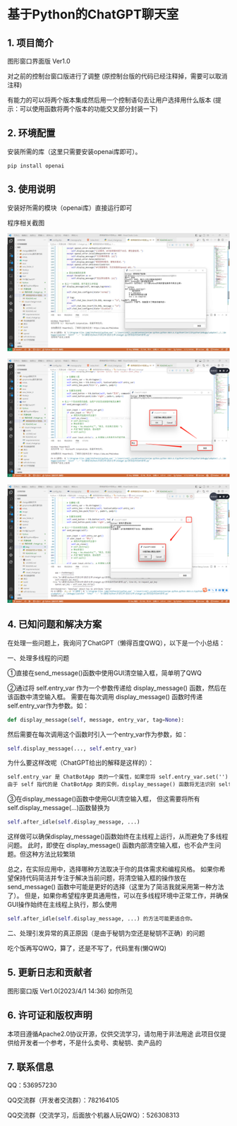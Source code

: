 # 基于Python的ChatGPT聊天室

## 1. 项目简介

图形窗口界面版 Ver1.0

对之前的控制台窗口版进行了调整
(原控制台版的代码已经注释掉，需要可以取消注释)

有能力的可以将两个版本集成然后用一个控制语句去让用户选择用什么版本
(提示：可以使用函数将两个版本的功能交叉部分封装一下)

## 2. 环境配置

安装所需的库（这里只需要安装openai库即可）。

```shell
pip install openai
```

## 3. 使用说明

安装好所需的模块（openai库）直接运行即可

程序相关截图

![运行](https://github.com/ZS629/chatgpt-py/blob/master/img/run.jpg)

![指令关闭](https://github.com/ZS629/chatgpt-py/blob/master/img/closerw.png)

![用户关闭窗口](https://github.com/ZS629/chatgpt-py/blob/master/img/close.png)

## 4. 已知问题和解决方案

在处理一些问题上，我询问了ChatGPT（懒得百度QWQ），以下是一个小总结：

一、处理多线程的问题

①直接在send_message()函数中使用GUI清空输入框，简单明了QWQ

②通过将 self.entry_var 作为一个参数传递给 display_message() 函数，然后在该函数中清空输入框。
需要在每次调用 display_message() 函数时传递self.entry_var作为参数。如：

```python
def display_message(self, message, entry_var, tag=None):
```

然后需要在每次调用这个函数时引入一个entry_var作为参数，如：

```python
self.display_message(..., self.entry_var)
```

为什么要这样改呢（ChatGPT给出的解释是这样的）：

```markdown
self.entry_var 是 ChatBotApp 类的一个属性，如果您将 self.entry_var.set('') 放在 display_message() 函数中。
由于 self 指代的是 ChatBotApp 类的实例，display_message() 函数将无法识别 self.entry_var。
```

③在display_message()函数中使用GUI清空输入框，
但这需要将所有self.display_message(...)函数替换为

```python
self.after_idle(self.display_message, ...)
```

这样做可以确保display_message()函数始终在主线程上运行，从而避免了多线程问题。
此时，即使在 display_message() 函数内部清空输入框，也不会产生问题。但这种方法比较繁琐

总之，在实际应用中，选择哪种方法取决于你的具体需求和编程风格。
如果你希望保持代码简洁并专注于解决当前问题，将清空输入框的操作放在 send_message() 函数中可能是更好的选择（这里为了简洁我就采用第一种方法了）。
但是，如果你希望程序更具通用性，可以在多线程环境中正常工作，并确保GUI操作始终在主线程上执行，那么使用 

```python
self.after_idle(self.display_message, ...) 的方法可能更适合你。
```

二、处理引发异常的真正原因（是由于秘钥为空还是秘钥不正确）的问题

吃个饭再写QWQ，算了，还是不写了，代码里有(懒QWQ)

## 5. 更新日志和贡献者

图形窗口版 Ver1.0(2023/4/1 14:36)
如你所见

## 6. 许可证和版权声明

本项目遵循Apache2.0协议开源，仅供交流学习，请勿用于非法用途
此项目仅提供给开发者一个参考，不是什么卖号、卖秘钥、卖产品的

## 7. 联系信息

QQ：536957230

QQ交流群（开发者交流群）：782164105

QQ交流群（交流学习，后面放个机器人玩QWQ）：526308313
